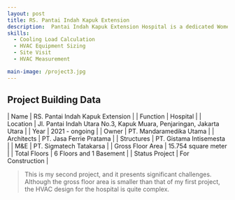 ```yaml
---
layout: post
title: RS. Pantai Indah Kapuk Extension
description:  Pantai Indah Kapuk Extension Hospital is a dedicated Women and Children’s Center, featuring six floors and one basement with a total floor area of 15,754 square meters. Designed to deliver specialized care, the facility is equipped with two 360 RT chillers to support efficient cooling throughout. Each ward room includes a Variable Air Volume (VAV) system to ensure comfort and energy efficiency. This modern hospital reflects a strong commitment to high-quality, sustainable healthcare tailored for women and children in Jakarta.
skills: 
  - Cooling Load Calculation
  - HVAC Equipment Sizing
  - Site Visit
  - HVAC Measurement

main-image: /project3.jpg
---
```


## Project Building Data

| Name | RS. Pantai Indah Kapuk Extension |
| Function | Hospital |
| Location | Jl. Pantai Indah Utara No.3, Kapuk Muara, Penjaringan, Jakarta Utara |
| Year | 2021 - ongoing |
| Owner | PT. Mandaramedika Utama |
| Architects | PT. Jasa Ferrie Pratama |
| Structures | PT. Gistama Intisemesta |
| M&E | PT. Sigmatech Tatakarsa |
| Gross Floor Area | 15.754 square meter |
| Total Floors | 6 Floors and 1 Basement |
| Status Project | For Construction |


> This is my second project, and it presents significant challenges. Although the gross floor area is smaller than that of my first project, the HVAC design for the hospital is quite complex.


